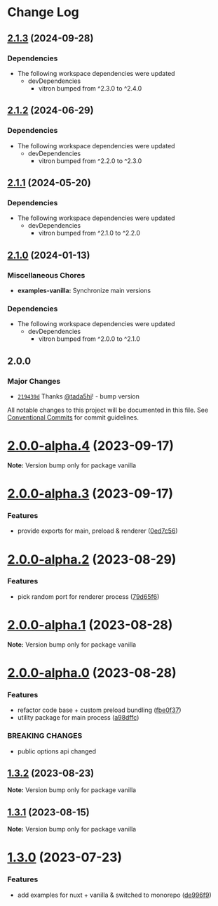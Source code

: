 # Change Log

## [2.1.3](https://github.com/tada5hi/vitron/compare/v2.1.2...v2.1.3) (2024-09-28)


### Dependencies

* The following workspace dependencies were updated
  * devDependencies
    * vitron bumped from ^2.3.0 to ^2.4.0

## [2.1.2](https://github.com/tada5hi/vitron/compare/v2.1.1...v2.1.2) (2024-06-29)


### Dependencies

* The following workspace dependencies were updated
  * devDependencies
    * vitron bumped from ^2.2.0 to ^2.3.0

## [2.1.1](https://github.com/tada5hi/vitron/compare/v2.1.0...v2.1.1) (2024-05-20)


### Dependencies

* The following workspace dependencies were updated
  * devDependencies
    * vitron bumped from ^2.1.0 to ^2.2.0

## [2.1.0](https://github.com/tada5hi/vitron/compare/examples-vanilla-v2.0.0...examples-vanilla-v2.1.0) (2024-01-13)


### Miscellaneous Chores

* **examples-vanilla:** Synchronize main versions


### Dependencies

* The following workspace dependencies were updated
  * devDependencies
    * vitron bumped from ^2.0.0 to ^2.1.0

## 2.0.0

### Major Changes

- [`219439d`](https://github.com/tada5hi/vitron/commit/219439d03b8fcb52e6cce81f8c39276bc7bd4db9) Thanks [@tada5hi](https://github.com/tada5hi)! - bump version

All notable changes to this project will be documented in this file.
See [Conventional Commits](https://conventionalcommits.org) for commit guidelines.

# [2.0.0-alpha.4](https://github.com/tada5hi/vitron/compare/v2.0.0-alpha.3...v2.0.0-alpha.4) (2023-09-17)

**Note:** Version bump only for package vanilla

# [2.0.0-alpha.3](https://github.com/tada5hi/vitron/compare/v2.0.0-alpha.2...v2.0.0-alpha.3) (2023-09-17)

### Features

- provide exports for main, preload & renderer ([0ed7c56](https://github.com/tada5hi/vitron/commit/0ed7c561f07ae7feb26829e4baa95b5315a7835a))

# [2.0.0-alpha.2](https://github.com/tada5hi/vitron/compare/v2.0.0-alpha.1...v2.0.0-alpha.2) (2023-08-29)

### Features

- pick random port for renderer process ([79d65f6](https://github.com/tada5hi/vitron/commit/79d65f69500c9d01175dde1633a5cef2879edd2a))

# [2.0.0-alpha.1](https://github.com/tada5hi/vitron/compare/v2.0.0-alpha.0...v2.0.0-alpha.1) (2023-08-28)

**Note:** Version bump only for package vanilla

# [2.0.0-alpha.0](https://github.com/tada5hi/vitron/compare/v1.3.2...v2.0.0-alpha.0) (2023-08-28)

### Features

- refactor code base + custom preload bundling ([fbe0f37](https://github.com/tada5hi/vitron/commit/fbe0f3759c090715916bb00df09e5f6fe05ba2a9))
- utility package for main process ([a98dffc](https://github.com/tada5hi/vitron/commit/a98dffc4c371cc427e2d4b9a4811ffee6aa5fe93))

### BREAKING CHANGES

- public options api changed

## [1.3.2](https://github.com/tada5hi/vitron/compare/v1.3.1...v1.3.2) (2023-08-23)

**Note:** Version bump only for package vanilla

## [1.3.1](https://github.com/tada5hi/vitron/compare/v1.3.0...v1.3.1) (2023-08-15)

**Note:** Version bump only for package vanilla

# [1.3.0](https://github.com/tada5hi/vitron/compare/v1.2.0...v1.3.0) (2023-07-23)

### Features

- add examples for nuxt + vanilla & switched to monorepo ([de996f9](https://github.com/tada5hi/vitron/commit/de996f951412f5a42acc865bd00858ac008cd1a3))

